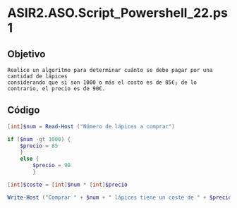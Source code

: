 # ASIR2.ASO.Script_Powershell_22.ps1

## Objetivo
```
Realice un algoritmo para determinar cuánto se debe pagar por una cantidad de lápices
considerando que si son 1000 o más el costo es de 85€; de lo contrario, el precio es de 90€.
```


## Código


```PowerShell
[int]$num = Read-Host ("Número de lápices a comprar")

if ($num -gt 1000) {
    $precio = 85
    }
    else {
        $precio = 90
        }

[int]$coste = [int]$num * [int]$precio

Write-Host ("Comprar " + $num + " lápices tiene un coste de " + $precio + "€ por unidad, que suma un total de " + $coste + "€")
```